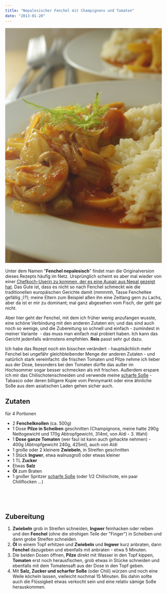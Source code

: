 ```yaml
---
title: "Nepalesischer Fenchel mit Champignons und Tomaten"
date: "2013-01-20"
---
```


[![fenchel_nepal](images/fenchel_nepal.jpg)](http://apfeleimer.wordpress.com/2013/01/20/nepalesischer-fenchel-mit-champignons-und-tomaten/fenchel_nepal/)

Unter dem Namen "**Fenchel nepalesisch**" findet man die Originalversion dieses Rezepts häufig im Netz. Ursprünglich scheint es aber mal wieder von einer [Chefkoch-Userin zu kommen, der es eine Aupair aus Nepal gezeigt hat](http://www.chefkoch.de/rezepte/1161651222264003/Fenchel-nepalesisch.html "Rezept bei der Quelle chefkoch.de"). Das Gute ist, dass es nicht so nach Fenchel schmeckt wie die traditionellen europäischen Gerichte damit (mmmmh, Tasse Fencheltee gefällig ;)?); meine Eltern zum Beispiel aßen ihn eine Zeitlang gern zu Lachs, aber da ist er mir zu dominant; mal ganz abgesehen vom Fisch, der geht gar nicht.

Aber hier geht der Fenchel, mit dem ich früher wenig anzufangen wusste, eine schöne Verbindung mit den anderen Zutaten ein; und das sind auch noch so wenige, und die Zubereitung so schnell und einfach - zumindest in meiner Variante  - das muss man einfach mal probiert haben. Ich kann das Gericht jedenfalls wärmstens empfehlen. **Reis** passt sehr gut dazu.

Ich habe das Rezept noch ein bisschen verändert - hauptsächlich mehr Fenchel bei ungefähr gleichbleibender Menge der anderen Zutaten - und natürlich stark vereinfacht: die frischen Tomaten und Pilze nehme ich lieber aus der Dose, besonders bei den Tomaten dürfte das außer im Hochsommer sogar besser schmecken als mit frischen. Außerdem erspare ich mir das Chilischotenschneiden und verwende meine [scharfe Soße](http://apfeleimer.wordpress.com/2012/06/27/2-miniprojekte-eistee-mit-sirup-und-scharfe-sose/ "2 Miniprojekte: Eistee mit Sirup und scharfe Soße") - Tabasco oder deren billigere Kopie vom Pennymarkt oder eine ähnliche Soße aus dem asiatischen Laden gehen sicher auch.

## Zutaten

für 4 Portionen

- 2 **Fenchelknollen** (ca. 500g)
- 1 Dose **Pilze in Scheiben** geschnitten (Champignons, meine hatte 290g Nettogewicht und 170g Abtropfgewicht, 314ml, von Aldi - 3. Wahl)
- 1 **Dose ganze Tomaten** (wer faul ist kann auch gehackte nehmen) - 400g (Abtropfgewicht 240g, 425ml), auch von Aldi
- 1 große oder 2 kleinere **Zwiebeln**, in Streifen geschnitten
- 1 Stück **Ingwer**, etwa walnusgroß oder etwas kleiner
- 1 TL **Zucker**
- Etwas **Salz**
- **Öl** zum Braten
- 1 großer Spritzer [scharfe Soße](http://apfeleimer.wordpress.com/2012/06/27/2-miniprojekte-eistee-mit-sirup-und-scharfe-sose/ "Rezept für selbstgemachte scharfe Soße") (oder 1/2 Chilischote, ein paar Chiliflocken ...)

 

 

## Zubereitung

1. **Zwiebeln** grob in Streifen schneiden, **Ingwer** feinhacken oder reiben und den **Fenchel** (ohne die strohigen Teile der "Finger") in Scheiben und dann grobe Streifen schneiden.
2. **Öl** in einem Topf erhitzen und **Zwiebeln** und **Ingwer** kurz anbraten, dann **Fenchel** dazugeben und ebenfalls mit anbraten - etwa 5 Minuten.
3. Die beiden Dosen öffnen, **Pilze** direkt mit Wasser in den Topf kippen, **Tomaten** erst noch herausfischen, grob etwas in Stücke schneiden und ebenfalls mit dem Tomatensaft aus der Dose in den Topf geben.
4. Mit **Salz, Zucker und scharfer Soße** (oder Chili) würzen und noch eine Weile köcheln lassen, vielleicht nochmal 15 Minuten. Bis dahin sollte auch die Flüssigkeit etwas verkocht sein und eine relativ sämige Soße herauskommen.
